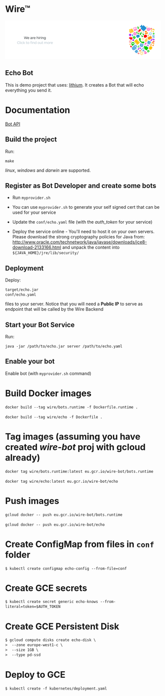 # Wire™

[![Wire logo](https://github.com/wireapp/wire/blob/master/assets/header-small.png?raw=true)](https://wire.com/jobs/)

## Echo Bot
This is demo project that uses: [lithium](https://github.com/wireapp/lithium). It creates a Bot that will echo everything 
you send it.

# Documentation
[Bot API](https://github.com/wireapp/lithium/wiki)

## Build the project
 Run:
 ```
 make
 ```
 *linux*, *windows* and *darwin* are supported.

## Register as Bot Developer and create some bots
- Run `myprovider.sh`
- You can use `myprovider.sh` to generate your self signed cert that can be used for your service
- Update the `conf/echo.yaml` file (with the *auth_token* for your service)

- Deploy the service online - You'll need to host it on your own servers.
  Please download the strong cryptography policies for Java from:
	  http://www.oracle.com/technetwork/java/javase/downloads/jce8-download-2133166.html
    and unpack the content into `${JAVA_HOME}/jre/lib/security/`

## Deployment
Deploy:
```
target/echo.jar
conf/echo.yaml
```
files to your server. Notice that you will need a **Public IP** to serve as endpoint that will be called by the Wire Backend

## Start your Bot Service
Run:
```
java -jar /path/to/echo.jar server /path/to/echo.yaml
```

## Enable your bot
Enable bot (with `myprovider.sh` command)

# Build Docker images
	docker build --tag wire/bots.runtime -f Dockerfile.runtime .

	docker build --tag wire/echo -f Dockerfile .

# Tag images (assuming you have created *wire-bot* proj with gcloud already)
    docker tag wire/bots.runtime:latest eu.gcr.io/wire-bot/bots.runtime

    docker tag wire/echo:latest eu.gcr.io/wire-bot/echo

# Push images
    gcloud docker -- push eu.gcr.io/wire-bot/bots.runtime

    gcloud docker -- push eu.gcr.io/wire-bot/echo

# Create ConfigMap from files in `conf` folder
```
$ kubectl create configmap echo-config --from-file=conf
```                                                     

# Create GCE secrets
```
$ kubectl create secret generic echo-knows --from-literal=token=$AUTH_TOKEN
```                                                     

# Create GCE Persistent Disk
```
$ gcloud compute disks create echo-disk \
>  --zone europe-west1-c \
>  --size 1GB \
>  --type pd-ssd
```

# Deploy to GCE
`$ kubectl create -f kubernetes/deployment.yaml`
